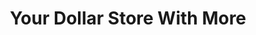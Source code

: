 ---
title: "Your Dollar Store With More"
url: /scarborough/your-dollar-store-with-more/
shop: Kramladen
---